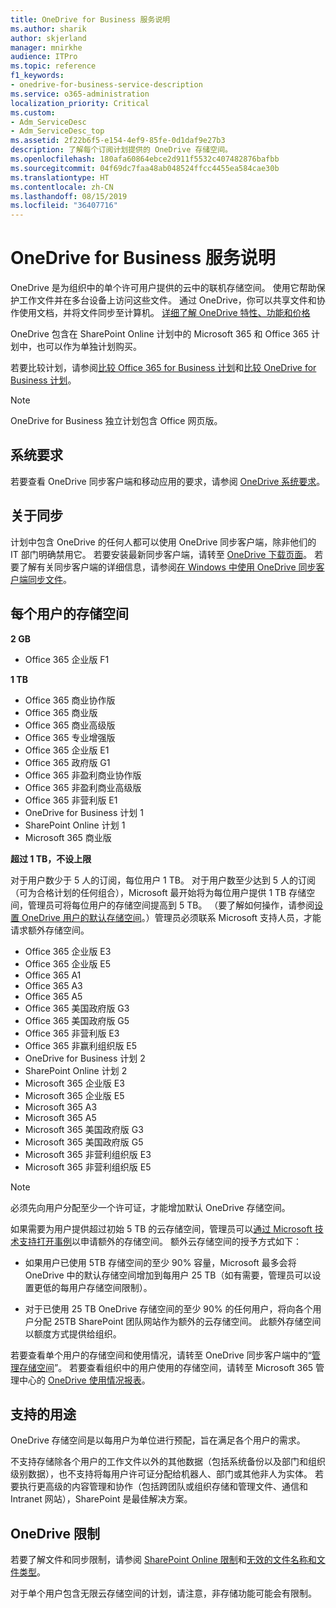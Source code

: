 ```yaml
---
title: OneDrive for Business 服务说明
ms.author: sharik
author: skjerland
manager: mnirkhe
audience: ITPro
ms.topic: reference
f1_keywords:
- onedrive-for-business-service-description
ms.service: o365-administration
localization_priority: Critical
ms.custom:
- Adm_ServiceDesc
- Adm_ServiceDesc_top
ms.assetid: 2f22b6f5-e154-4ef9-85fe-0d1daf9e27b3
description: 了解每个订阅计划提供的 OneDrive 存储空间。
ms.openlocfilehash: 180afa60864ebce2d911f5532c407482876bafbb
ms.sourcegitcommit: 04f69dc7faa48ab048524ffcc4455ea584cae30b
ms.translationtype: HT
ms.contentlocale: zh-CN
ms.lasthandoff: 08/15/2019
ms.locfileid: "36407716"
---
```

# <a name="onedrive-for-business-service-description"></a>OneDrive for Business 服务说明

OneDrive 是为组织中的单个许可用户提供的云中的联机存储空间。 使用它帮助保护工作文件并在多台设备上访问这些文件。 通过 OneDrive，你可以共享文件和协作使用文档，并将文件同步至计算机。 [详细了解 OneDrive 特性、功能和价格](https://go.microsoft.com/fwlink/?linkid=850345) 
  
OneDrive 包含在 SharePoint Online 计划中的 Microsoft 365 和 Office 365 计划中，也可以作为单独计划购买。 
    
若要比较计划，请参阅[比较 Office 365 for Business 计划](https://go.microsoft.com/fwlink/?linkid=799177)和[比较 OneDrive for Business 计划](https://products.office.com/zh-CN/onedrive-for-business/compare-onedrive-for-business-plans)。 
  
> [!NOTE]
> OneDrive for Business 独立计划包含 Office 网页版。 
  
## <a name="system-requirements"></a>系统要求

若要查看 OneDrive 同步客户端和移动应用的要求，请参阅 [OneDrive 系统要求](https://go.microsoft.com/fwlink/?linkid=837584)。
  
## <a name="about-sync"></a>关于同步

计划中包含 OneDrive 的任何人都可以使用 OneDrive 同步客户端，除非他们的 IT 部门明确禁用它。 若要安装最新同步客户端，请转至 [OneDrive 下载页面](https://onedrive.live.com/about/download/)。 若要了解有关同步客户端的详细信息，请参阅[在 Windows 中使用 OneDrive 同步客户端同步文件](https://support.office.com/article/sync-files-with-the-onedrive-sync-client-in-windows-615391c4-2bd3-4aae-a42a-858262e42a49)。
  
## <a name="storage-space-per-user"></a>每个用户的存储空间

**2 GB**

- Office 365 企业版 F1

**1 TB**

- Office 365 商业协作版
- Office 365 商业版
- Office 365 商业高级版
- Office 365 专业增强版
- Office 365 企业版 E1
- Office 365 政府版 G1
- Office 365 非盈利商业协作版
- Office 365 非盈利商业高级版
- Office 365 非营利版 E1
- OneDrive for Business 计划 1
- SharePoint Online 计划 1
- Microsoft 365 商业版

**超过 1 TB，不设上限**
 
对于用户数少于 5 人的订阅，每位用户 1 TB。 对于用户数至少达到 5 人的订阅（可为合格计划的任何组合），Microsoft 最开始将为每位用户提供 1 TB 存储空间，管理员可将每位用户的存储空间提高到 5 TB。 （要了解如何操作，请参阅[设置 OneDrive 用户的默认存储空间](/onedrive/set-default-storage-space)。）管理员必须联系 Microsoft 支持人员，才能请求额外存储空间。

- Office 365 企业版 E3
- Office 365 企业版 E5
- Office 365 A1
- Office 365 A3
- Office 365 A5
- Office 365 美国政府版 G3
- Office 365 美国政府版 G5
- Office 365 非营利版 E3
- Office 365 非赢利组织版 E5
- OneDrive for Business 计划 2
- SharePoint Online 计划 2
- Microsoft 365 企业版 E3
- Microsoft 365 企业版 E5
- Microsoft 365 A3
- Microsoft 365 A5
- Microsoft 365 美国政府版 G3
- Microsoft 365 美国政府版 G5
- Microsoft 365 非营利组织版 E3
- Microsoft 365 非营利组织版 E5

> [!NOTE]
> 必须先向用户分配至少一个许可证，才能增加默认 OneDrive 存储空间。 
  
如果需要为用户提供超过初始 5 TB 的云存储空间，管理员可以[通过 Microsoft 技术支持打开事例](https://go.microsoft.com/fwlink/?linkid=869559)以申请额外的存储空间。 额外云存储空间的授予方式如下： 
  
- 如果用户已使用 5TB 存储空间的至少 90% 容量，Microsoft 最多会将 OneDrive 中的默认存储空间增加到每用户 25 TB（如有需要，管理员可以设置更低的每用户存储空间限制）。 
    
- 对于已使用 25 TB OneDrive 存储空间的至少 90% 的任何用户，将向各个用户分配 25TB SharePoint 团队网站作为额外的云存储空间。 此额外存储空间以额度方式提供给组织。
    
若要查看单个用户的存储空间和使用情况，请转至 OneDrive 同步客户端中的“[管理存储空间](https://support.office.com/article/31519161-059C-4764-B6F8-F5CD29F7FE68)”。 若要查看组织中的用户使用的存储空间，请转至 Microsoft 365 管理中心的 [OneDrive 使用情况报表](/office365/admin/activity-reports/onedrive-for-business-usage)。 
   
## <a name="supported-uses"></a>支持的用途

OneDrive 存储空间是以每用户为单位进行预配，旨在满足各个用户的需求。
  
不支持存储除各个用户的工作文件以外的其他数据（包括系统备份以及部门和组织级别数据），也不支持将每用户许可证分配给机器人、部门或其他非人为实体。 若要执行更高级的内容管理和协作（包括跨团队或组织存储和管理文件、通信和 Intranet 网站），SharePoint 是最佳解决方案。
  
## <a name="onedrive-limits"></a>OneDrive 限制

若要了解文件和同步限制，请参阅 [SharePoint Online 限制](/office365/servicedescriptions/sharepoint-online-service-description/sharepoint-online-limits)和[无效的文件名称和文件类型](https://support.office.com/article/64883a5d-228e-48f5-b3d2-eb39e07630fa)。
  
对于单个用户包含无限云存储空间的计划，请注意，非存储功能可能会有限制。 
  

